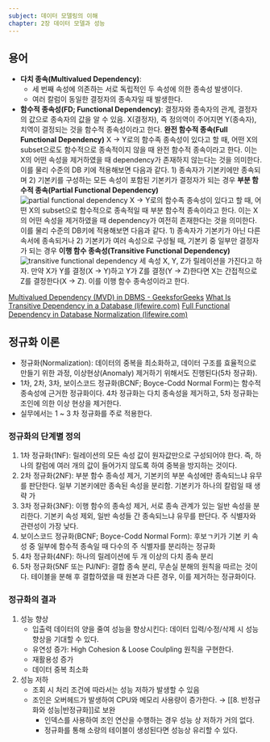 ```yaml
---
subject: 데이터 모델링의 이해
chapter: 2장 데이터 모델과 성능
---
```

## 용어
- **다치 종속(Multivalued Dependency)**: 
	- 세 번째 속성에 의존하는 서로 독립적인 두 속성에 의한 종속성 발생이다.
	- 여러 칼럼이 동일한 결정자의 종속자일 때 발생한다.
- **함수적 종속성(FD; Functional Dependency)**: 결정자와 종속자의 관계, 결정자의 값으로 종속자의 값을 알 수 있음. X(결정자), 즉 정의역이 주어지면 Y(종속자), 치역이 결정되는 것을 함수적 종속성이라고 한다. 
	**완전 함수적 종속(Full Functional Dependency)**
		X → Y로의 함수족 종속성이 있다고 할 때, 어떤 X의 subset으로도 함수적으로 종속적이지 않을 때 완전 함수적 종속이라고 한다. 이는 X의 어떤 속성을 제거하였을 때 dependency가 존재하지 않는다는 것을 의미한다.
		이를 물리 수준의 DB 키에 적용해보면 다음과 같다.
			1) 종속자가 기본키에만 종속되며
			2) 기본키를 구성하는 모든 속성이 포함된 기본키가 결정자가 되는 경우
	**부분 함수적 종속(Partial Functional Dependency)**
		![partial functional dependency](https://onedrive.live.com/embed?resid=C4F97B3B64AE3E7A%217037&authkey=%21ADj2BvOWBZMzUWM&width=429&height=202)
		X → Y로의 함수족 종속성이 있다고 할 때, 어떤 X의 subset으로 함수적으로 종속적일 때 부분 함수적 종속이라고 한다. 이는 X의 어떤 속성을 제거하였을 때 dependency가 여전히 존재한다는 것을 의미한다.
		이를 물리 수준의 DB키에 적용해보면 다음과 같다.
			1) 종속자가 기본키가 아닌 다른 속서에 종속되거나
			2) 기본키가 여러 속성으로 구성될 때, 기본키 중 일부만 결정자가 되는 경우
	**이행 함수 종속성(Transitive Functional Dependency)**
		![transitive functional dependency](https://onedrive.live.com/embed?resid=C4F97B3B64AE3E7A%217038&authkey=%21ACA-_wFhKxy2Bzg&width=411&height=232)
		세 속성 X, Y, Z가 릴레이션을 가진다고 하자. 만약 X가 Y를 결정(X → Y)하고 Y가 Z를 결정(Y → Z)한다면 X는 간접적으로 Z를 결정한다(X → Z). 이를 이행 함수 종속성이라고 한다.

[Multivalued Dependency (MVD) in DBMS - GeeksforGeeks](https://www.geeksforgeeks.org/multivalued-dependency-mvd-in-dbms/)
[What Is Transitive Dependency in a Database (lifewire.com)](https://www.lifewire.com/transitive-dependency-1019760)
[Full Functional Dependency in Database Normalization (lifewire.com)](https://www.lifewire.com/full-functional-dependency-1019753)

## 정규화 이론
- 정규화(Normalization): 데이터의 중복을 최소화하고, 데이터 구조를 효율적으로 만들기 위한 과정, 이상현상(Anomaly) 제거하기 위해서도 진행된다(5차 정규화).
- 1차, 2차, 3차, 보이스코드 정규화(BCNF; Boyce-Codd Normal Form)는 함수적 종속성에 근거한 정규화이다. 4차 정규화는 다치 종속성을 제거하고, 5차 정규화는 조인에 의한 이상 현상을 제거한다.
- 실무에서는 1 ~ 3 차 정규화를 주로 적용한다.
### 정규화의 단계별 정의
1. 1차 정규화(1NF): 릴레이션의 모든 속성 값이 원자값만으로 구성되어야 한다. 즉, 하나의 칼럼에 여러 개의 값이 들어가지 않도록 하여 중복을 방지하는 것이다.
2. 2차 정규화(2NF): 부분 함수 종속성 제거, 기본키의 부분 속성에만 종속되느냐 유무를 판단한다. 일부 기본키에만 종속된 속성을 분리함. 기본키가 하나의 칼럼일 때 생략 가
3. 3차 정규화(3NF): 이행 함수의 종속성 제거, 서로 종속 관계가 있는 일반 속성을 분리한다. 기본키 속성 제외, 일반 속성들 간 종속되느냐 유무를 판단다. 주 식별자와 관련성이 가장 낮다.
4. 보이스코드 정규화(BCNF; Boyce-Codd Normal Form): 후보ㄱ키가 기본 키 속성 중 일부에 함수적 종속일 때 다수의 주 식별자를 분리하는 정규화
5. 4차 정규화(4NF): 하나의 릴레이션에 두 개 이상의 다치 종속 분리
6. 5차 정규화(5NF 또는 PJ/NF): 결합 종속 분리, 무손실 분해의 원칙을 따르는 것이다. 테이블을 분해 후 결합하였을 때 원본과 다른 경우, 이를 제거하는 정규화이다.
### 정규화의 결과
1. 성능 향상
	- 입출력 데이터의 양을 줄여 성능을 향상시킨다: 데이터 입력/수정/삭제 시 성능 향상을 기대할 수 있다.
	- 유연성 증가: High Cohesion & Loose Coulpling  원칙을 구현한다.
	- 재활용성 증가
	- 데이터 중복 최소화
2. 성능 저하
	- 조회 시 처리 조건에 따라서는 성능 저하가 발생할 수 있음
	- 조인은 오버헤드가 발생하여 CPU와 메모리 사용량이 증가한다. → [[8. 반정규화와 성능|반정규화]]로 보완
		- 인덱스를 사용하여 조인 연산을 수행하는 경우 성능 상 저하가 거의 없다.
		- 정규화를 통해 소량의 테이블이 생성된다면 성능상 유리할 수 있다.
